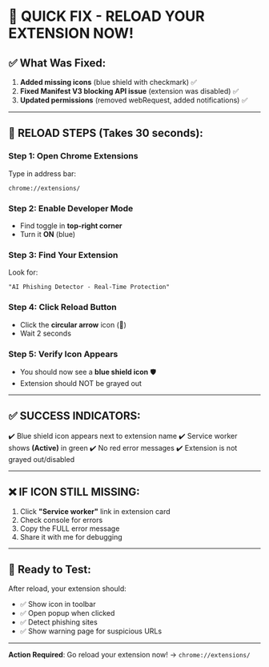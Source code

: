 # 🚀 QUICK FIX - RELOAD YOUR EXTENSION NOW!

## ✅ What Was Fixed:

1. **Added missing icons** (blue shield with checkmark) ✅
2. **Fixed Manifest V3 blocking API issue** (extension was disabled) ✅
3. **Updated permissions** (removed webRequest, added notifications) ✅

---

## 🔄 RELOAD STEPS (Takes 30 seconds):

### Step 1: Open Chrome Extensions

Type in address bar:

```
chrome://extensions/
```

### Step 2: Enable Developer Mode

- Find toggle in **top-right corner**
- Turn it **ON** (blue)

### Step 3: Find Your Extension

Look for:

```
"AI Phishing Detector - Real-Time Protection"
```

### Step 4: Click Reload Button

- Click the **circular arrow** icon (🔄)
- Wait 2 seconds

### Step 5: Verify Icon Appears

- You should now see a **blue shield icon** 🛡️
- Extension should NOT be grayed out

---

## ✅ SUCCESS INDICATORS:

✔️ Blue shield icon appears next to extension name
✔️ Service worker shows **(Active)** in green
✔️ No red error messages
✔️ Extension is not grayed out/disabled

---

## ❌ IF ICON STILL MISSING:

1. Click **"Service worker"** link in extension card
2. Check console for errors
3. Copy the FULL error message
4. Share it with me for debugging

---

## 🎯 Ready to Test:

After reload, your extension should:

- ✅ Show icon in toolbar
- ✅ Open popup when clicked
- ✅ Detect phishing sites
- ✅ Show warning page for suspicious URLs

---

**Action Required**: Go reload your extension now! → `chrome://extensions/`

